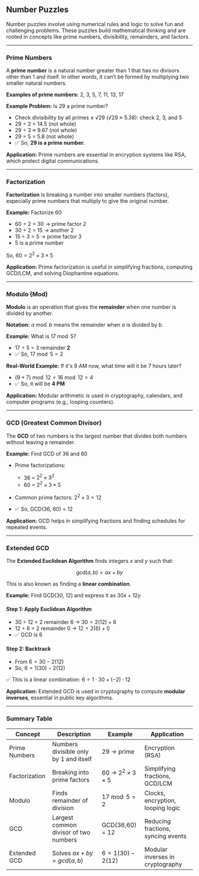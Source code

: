 ## Number Puzzles

Number puzzles involve using numerical rules and logic to solve fun and challenging problems. These puzzles build mathematical thinking and are rooted in concepts like prime numbers, divisibility, remainders, and factors.

---

### Prime Numbers

A **prime number** is a natural number greater than 1 that has no divisors other than 1 and itself. In other words, it can’t be formed by multiplying two smaller natural numbers.

**Examples of prime numbers:** 2, 3, 5, 7, 11, 13, 17

**Example Problem:** Is 29 a prime number?

* Check divisibility by all primes ≤ √29 (√29 ≈ 5.38): check 2, 3, and 5
* 29 ÷ 2 = 14.5 (not whole)
* 29 ÷ 3 ≈ 9.67 (not whole)
* 29 ÷ 5 = 5.8 (not whole)
* ✅ So, **29 is a prime number.**

**Application:** Prime numbers are essential in encryption systems like RSA, which protect digital communications.

---

### Factorization

**Factorization** is breaking a number into smaller numbers (factors), especially prime numbers that multiply to give the original number.

**Example:** Factorize 60

* 60 ÷ 2 = 30 → prime factor 2
* 30 ÷ 2 = 15 → another 2
* 15 ÷ 3 = 5 → prime factor 3
* 5 is a prime number

So, $60 = 2^2 \times 3 \times 5$

**Application:** Prime factorization is useful in simplifying fractions, computing GCD/LCM, and solving Diophantine equations.

---

### Modulo (Mod)

**Modulo** is an operation that gives the **remainder** when one number is divided by another.

**Notation:** $a \bmod b$ means the remainder when $a$ is divided by $b$.

**Example:** What is $17 \bmod 5$?

* 17 ÷ 5 = 3 remainder **2**
* ✅ So, $17 \bmod 5 = 2$

**Real-World Example:** If it's 9 AM now, what time will it be 7 hours later?

* $(9 + 7) \bmod 12 = 16 \bmod 12 = 4$
* ✅ So, it will be **4 PM**

**Application:** Modular arithmetic is used in cryptography, calendars, and computer programs (e.g., looping counters).

---

### GCD (Greatest Common Divisor)

The **GCD** of two numbers is the largest number that divides both numbers without leaving a remainder.

**Example:** Find GCD of 36 and 60

* Prime factorizations:

  * 36 = $2^2 \times 3^2$
  * 60 = $2^2 \times 3 \times 5$
* Common prime factors: $2^2 \times 3 = 12$
* ✅ So, GCD(36, 60) = 12

**Application:** GCD helps in simplifying fractions and finding schedules for repeated events.

---

### Extended GCD

The **Extended Euclidean Algorithm** finds integers $x$ and $y$ such that:

$$
\text{gcd}(a, b) = ax + by
$$

This is also known as finding a **linear combination**.

**Example:** Find GCD(30, 12) and express it as $30x + 12y$

#### **Step 1: Apply Euclidean Algorithm**

* 30 ÷ 12 = 2 remainder 6 → $30 = 2(12) + 6$
* 12 ÷ 6 = 2 remainder 0 → $12 = 2(6) + 0$
* ✅ GCD is 6

#### **Step 2: Backtrack**

* From $6 = 30 - 2(12)$
* So, $6 = 1(30) - 2(12)$

✅ This is a linear combination: $6 = 1 \cdot 30 + (-2) \cdot 12$

**Application:** Extended GCD is used in cryptography to compute **modular inverses**, essential in public key algorithms.

---

### Summary Table

| Concept       | Description                            | Example                      | Application                        |
| ------------- | -------------------------------------- | ---------------------------- | ---------------------------------- |
| Prime Numbers | Numbers divisible only by 1 and itself | 29 → prime                   | Encryption (RSA)                   |
| Factorization | Breaking into prime factors            | 60 → $2^2 \times 3 \times 5$ | Simplifying fractions, GCD/LCM     |
| Modulo        | Finds remainder of division            | $17 \bmod 5 = 2$             | Clocks, encryption, looping logic  |
| GCD           | Largest common divisor of two numbers  | GCD(36,60) = 12              | Reducing fractions, syncing events |
| Extended GCD  | Solves $ax + by = gcd(a,b)$            | $6 = 1(30) - 2(12)$          | Modular inverses in cryptography   |
